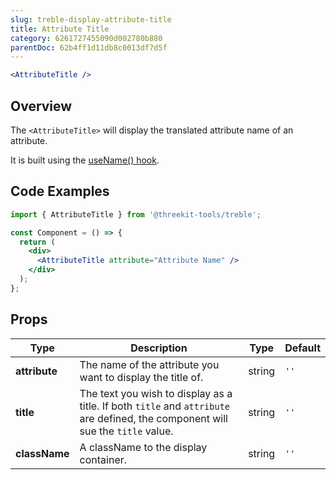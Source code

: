 ```yaml
---
slug: treble-display-attribute-title
title: Attribute Title
category: 6261727455090d002780b880
parentDoc: 62b4ff1d11db8c0013df7d5f
---
```


```jsx
<AttributeTitle />
```

## Overview

The `<AttributeTitle>` will display the translated attribute name of an attribute.

It is built using the [useName() hook](#use-name).

## Code Examples

```jsx
import { AttributeTitle } from '@threekit-tools/treble';

const Component = () => {
  return (
    <div>
      <AttributeTitle attribute="Attribute Name" />
    </div>
  );
};
```

## Props

| Type          | Description                                                                                                                     | Type   | Default |
| ------------- | ------------------------------------------------------------------------------------------------------------------------------- | ------ | ------- |
| **attribute** | The name of the attribute you want to display the title of.                                                                     | string | `''`    |
| **title**     | The text you wish to display as a title. If both `title` and `attribute` are defined, the component will sue the `title` value. | string | `''`    |
| **className** | A className to the display container.                                                                                           | string | `''`    |
